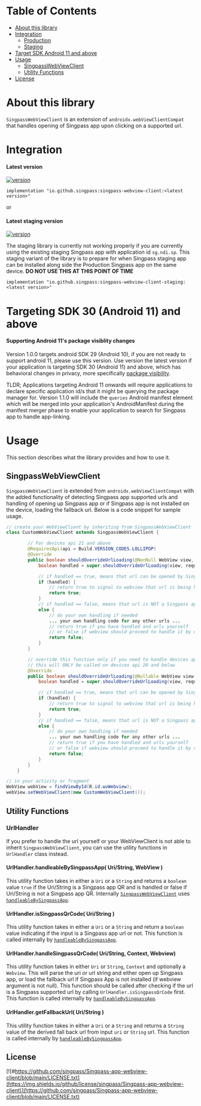 Table of Contents
=================

  * [About this library](#About-this-library)
  * [Integration](#Integration)
    * [Production](#Latest-version)
    * [Staging](#Latest-staging-version)
  * [Target SDK Android 11 and above](#Targeting-Sdk-30-Android-11-and-above)
  * [Usage](#Usage)
    * [SingpassWebViewClient](#SingpassWebViewClient)
    * [Utility Functions](#Utility-Functions)
  * [License](#license)

# About this library

`SingpassWebViewClient` is an extension of `androidx.webViewClientCompat` that handles opening of Singpass app upon clicking on a supported url.

# Integration

#### Latest version
[ ![version](https://img.shields.io/maven-central/v/io.github.singpass/singpass-webview-client?style=for-the-badge) ](https://repo1.maven.org/maven2/io/github/singpass/singpass-webview-client)

```
implementation "io.github.singpass:singpass-webview-client:<latest version>"
```
or

#### Latest staging version
[ ![version](https://img.shields.io/maven-central/v/io.github.singpass/singpass-webview-client-staging?style=for-the-badge) ](https://repo1.maven.org/maven2/io/github/singpass/singpass-webview-client-staging)

The staging library is currently not working properly if you are currently using the existing staging Singpass app with application id `sg.ndi.sp`.
This staging variant of the library is to prepare for when Singpass staging app can be installed along side the Production Singpass app on the same device.
**DO NOT USE THIS AT THIS POINT OF TIME**

```
implementation "io.github.singpass:singpass-webview-client-staging:<latest version>"
```
# Targeting SDK 30 (Android 11) and above
#### Supporting Android 11's package visiblity changes
Version 1.0.0 targets android SDK 29 (Android 10), if you are not ready to support android 11, please use this version.
Use version the latest version if your application is targeting SDK 30 (Android 11) and above, which has behavioral changes in privacy, more specifically [package visibility](https://developer.android.com/training/package-visibility).

TLDR; Applications targeting Android 11 onwards will require applications to declare specific application id/s that it might be querying the package manager for. Version 1.1.0 will include the `queries` Android manifest element which will be merged into your application's AndroidManifest during the manifest merger phase to enable your application to search for Singpass app to handle app-linking.

# Usage

This section describes what the library provides and how to use it.

## SingpassWebViewClient

`SingpassWebViewClient` is extended from `androidx.webViewClientCompat` with the added functionality of detecting Singpass app supported urls and handling of opening up Singpass app or if Singpass app is not installed on the device, loading the fallback url. Below is a code snippet for sample usage.

``` java
// create your WebViewClient by inheriting from SingpassWebViewClient
class CustomWebViewClient extends SingpassWebViewClient {

        // For devices api 21 and above
        @RequiresApi(api = Build.VERSION_CODES.LOLLIPOP)
        @Override
        public boolean shouldOverrideUrlLoading(@NonNull WebView view, @NonNull WebResourceRequest request) {
            boolean handled = super.shouldOverrideUrlLoading(view, request);

			// if handled == true, means that url can be opened by Singpass app
            if (handled) {
				// return true to signal to webview that url is being handled already
                return true;
            }
			// if handled == false, means that url is NOT a Singpass app url
            else {
                // do your own handling if needed
				... your own handling code for any other urls ...
				// return true if you have handled and urls yourself
				// or false if webview should proceed to handle it by default
                return false;
            }
        }

        // override this function only if you need to handle devices api 19 to 20
		// this will ONLY be called on devices api 20 and below
        @Override
        public boolean shouldOverrideUrlLoading(@Nullable WebView view, @Nullable String url) {
            boolean handled = super.shouldOverrideUrlLoading(view, request);

			// if handled == true, means that url can be opened by Singpass app
            if (handled) {
				// return true to signal to webview that url is being handled already
                return true;
            }
			// if handled == false, means that url is NOT a Singpass app url
            else {
                // do your own handling if needed
				... your own handling code for any other urls ...
				// return true if you have handled and urls yourself
				// or false if webview should proceed to handle it by default
                return false;
            }
        }
    }

// in your activity or fragment
WebView webView = findViewById(R.id.wvWebview);
webView.setWebViewClient(new CustomWebViewClient());

```
## Utility Functions
### UrlHandler
If you prefer to handle the url yourself or your WebViewClient is not able to inherit `SingpassWebViewClient`, you can use the utility functions in `UrlHandler` class instead.

#### **UrlHandler.handleableBySingpassApp( Uri/String, WebView )**
This utility function takes in either a `Uri` or a `String` and returns a `boolean` value `true` if the Uri/String is a Singpass app QR and is handled or false if Uri/String is not a Singpass app QR. Internally [`SingpassWebViewClient`](#SingpassWebViewClient) uses [`handleableBySingpassApp`](#UrlHandlerhandleableBySingpassApp-UriString-WebView). 

#### **UrlHandler.isSingpassQrCode( Uri/String )**
This utility function takes in either a `Uri` or a `String` and return a `boolean` value indicating if the input is a Singpass app url or not. This function is called internally by [`handleableBySingpassApp`](#UrlHandlerhandleableBySingpassApp-UriString-WebView).

#### **UrlHandler.handleSingpassQrCode( Uri/String, Context, Webview)**
This utility function takes in either `Uri` or `String`, `Context` and optionally a `Webview`. This will parse the uri or url string and either open up Singpass app, or load the fallback url if Singpass App is not installed (if webview argument is not null). This function should be called after checking if the url is a Singpass supported url by calling `UrlHandler.isSingpassQrCode` first. This function is called internally by [`handleableBySingpassApp`](#UrlHandlerhandleableBySingpassApp-UriString-WebView).

#### **UrlHandler.getFallbackUrl( Uri/String )**
This utility function takes in either a `Uri` or a `String` and returns a `String` value of the derived fall back url from input `uri` or `String` url. This function is called internally by [`handleableBySingpassApp`](#UrlHandlerhandleableBySingpassApp-UriString-WebView).

## License
[![#https://github.com/singpass/Singpass-app-webview-client/blob/main/LICENSE.txt](https://img.shields.io/github/license/singpass/Singpass-app-webview-client)](https://github.com/singpass/Singpass-app-webview-client/blob/main/LICENSE.txt)